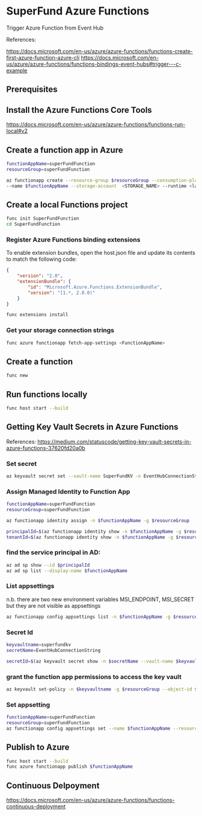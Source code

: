 # SuperFund Azure Functions

Trigger Azure Function from Event Hub 

References:

<https://docs.microsoft.com/en-us/azure/azure-functions/functions-create-first-azure-function-azure-cli>
<https://docs.microsoft.com/en-us/azure/azure-functions/functions-bindings-event-hubs#trigger---c-example>

## Prerequisites

## Install the Azure Functions Core Tools

<https://docs.microsoft.com/en-us/azure/azure-functions/functions-run-local#v2>

## Create a function app in Azure

```sh
functionAppName=superFundFunction
resourceGroup=superFundFunction

az functionapp create --resource-group $resourceGroup --consumption-plan-location australiaeast \
--name $functionAppName --storage-account  <STORAGE_NAME> --runtime <language>
```

## Create a local Functions project

```sh
func init SuperFundFunction
cd SuperFundFunction
```

### Register Azure Functions binding extensions

To enable extension bundles, open the host.json file and update its contents to match the following code:

```json
{
    "version": "2.0",
    "extensionBundle": {
        "id": "Microsoft.Azure.Functions.ExtensionBundle",
        "version": "[1.*, 2.0.0)"
    }
}
```

```sh
func extensions install
```

### Get your storage connection strings
```sh
func azure functionapp fetch-app-settings <FunctionAppName>
```

## Create a function
```sh
func new
```
## Run functions locally
```sh
func host start --build
```

## Getting Key Vault Secrets in Azure Functions

References:
<https://medium.com/statuscode/getting-key-vault-secrets-in-azure-functions-37620fd20a0b>

### Set secret
```sh
az keyvault secret set --vault-name SuperFundKV -n EventHubConnectionString --value '...'
```

### Assign Managed Identity to Function App
```sh
functionAppName=superFundFunction
resourceGroup=superFundFunction

az functionapp identity assign -n $functionAppName -g $resourceGroup

principalId=$(az functionapp identity show -n $functionAppName -g $resourceGroup --query principalId -o tsv)
tenantId=$(az functionapp identity show -n $functionAppName -g $resourceGroup --query tenantId -o tsv)
```

### find the service principal in AD:
```sh
az ad sp show --id $principalId
az ad sp list --display-name $functionAppName
```

### List appsettings
n.b. there are two new environment variables MSI_ENDPOINT, MSI_SECRET but they are not visible as appsettings
```sh
az functionapp config appsettings list -n $functionAppName -g $resourceGroup -o table
```

### Secret Id
```sh
keyvaultname=superfundkv
secretName=EventHubConnectionString

secretId=$(az keyvault secret show -n $secretName --vault-name $keyvaultname --query "id" -o tsv)
```

### grant the function app permissions to access the key vault
```sh
az keyvault set-policy -n $keyvaultname -g $resourceGroup --object-id $principalId --secret-permissions get list
```

### Set appsetting
```sh
functionAppName=superFundFunction
resourceGroup=superFundFunction
az functionapp config appsettings set --name $functionAppName --resource-group $resourceGroup --settings "EventHubConnectionString=@Microsoft.KeyVault(SecretUri=<SecretUri>)"
```

## Publish to Azure
```sh
func host start --build
func azure functionapp publish $functionAppName
```

## Continuous Delpoyment

<https://docs.microsoft.com/en-us/azure/azure-functions/functions-continuous-deployment>